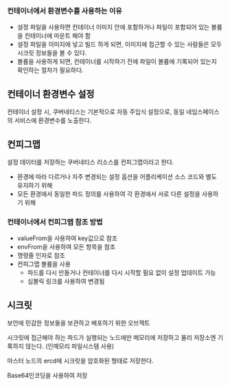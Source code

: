 ### 컨테이너에서 환경변수를 사용하는 이유

- 설정 파일을 사용하면 컨테이너 이미지 안에 포함하거나 파일이 포함되어 있는 볼륨을 컨테이너에 마운트 해야 함
- 설정 파일을 이미지에 넣고 빌드 하게 되면, 이미지에 접근할 수 있는 사람들은 모두 시크릿 정보들을 볼 수 있다.
- 볼륨을 사용하게 되면, 컨테이너를 시작하기 전에 파일이 볼륨에 기록되어 있는지 확인하는 절차가 필요하다.

## 컨테이너 환경변수 설정

컨테이너 설정 시, 쿠버네티스는 기본적으로 자동 주입식 설정으로, 동일 네임스페이스의 서비스에 환경변수를 노출한다. 

## 컨피그맵

설정 데이터를 저장하는 쿠버네티스 리소스를 컨피그맵이라고 한다.

- 환경에 따라 다르거나 자주 변경되는 설정 옵션을 어플리케이션 소스 코드와 별도 유지하기 위해
- 모든 환경에서 동일한 파드 정의를 사용하여 각 환경에서 서로 다른 설정을 사용하기 위해

### 컨테이너에서 컨피그맵 참조 방법

- valueFrom을 사용하여 key값으로 참조
- envFrom을 사용하여 모든 항목을 참조
- 명령줄 인자로 참조
- 컨피그맵 볼륨을 사용
    - 파드를 다시 만들거나 컨테이너를 다시 시작할 필요 없이 설정 업데이트 가능
    - 심볼릭 링크를 사용하여 변경됨

## 시크릿

보안에 민감한 정보들을 보관하고 배포하기 위한 오브젝트

시크릿에 접근해야 하는 파드가 실행되는 노드에만 메모리에 저장하고 물리 저장소엔 기록하지 않는다. (인메모리 파일시스템 사용)

마스터 노드의 ercd에 시크릿을 암호화된 형태로 저장한다.

Base64인코딩을 사용하여 저장

